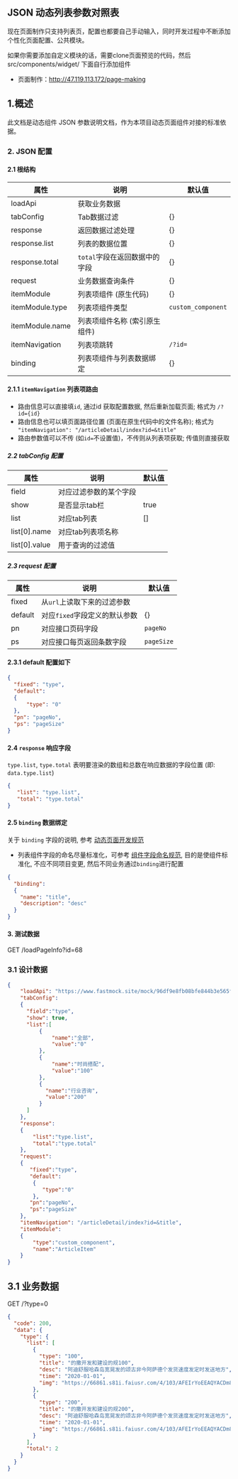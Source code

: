 ## JSON 动态列表参数对照表
现在页面制作只支持列表页，配置也都要自己手动输入，同时开发过程中不断添加个性化页面配置、公共模块。
>
如果你需要添加自定义模块的话，需要clone页面预览的代码，然后src/components/widget/ 下面自行添加组件
>
- 页面制作：http://47.119.113.172/page-making

## 1.概述
此文档是动态组件 JSON 参数说明文档，作为本项目动态页面组件对接的标准依据。

### 2. JSON 配置

#### 2.1 根结构

| 属性            | 说明                                | 默认值   |
| --------------- | ---------------------------------- | -------- |
| loadApi         | 获取业务数据                        |          |
| tabConfig       | Tab数据过滤                         | {}      |
| response        | 返回数据过滤处理                    |  {}      |
| response.list   | 列表的数据位置                      |  {}      |
| response.total  | `total`字段在返回数据中的字段       |  {}      |
| request         | 业务数据查询条件                    |  {}      |
| itemModule      | 列表项组件 (原生代码)                |  {}      |
| itemModule.type | 列表项组件类型                      |  `custom_component` |
| itemModule.name | 列表项组件名称 (索引原生组件)        |          |
| itemNavigation  | 列表项跳转                          |  `/?id=` |
| binding         | 列表项组件与列表数据绑定             | {}       |

#### 2.1.1  `itemNavigation` 列表项路由
- 路由信息可以直接填`id`, 通过id 获取配置数据, 然后重新加载页面; 格式为 `/?id={id}`
- 路由信息也可以填页面路径位置 (页面在原生代码中的文件名称); 格式为 `"itemNavigation": "/articleDetail/index?id=&title"`
- 路由参数值可以不传 (如`id=`不设置值)，不传则从列表项获取; 传值则直接获取

##### 2.2 tabConfig 配置

| 属性            | 说明                                | 默认值   |
| --------------- | ---------------------------------- | -------- |
| field           | 对应过滤参数的某个字段               |         |
| show            | 是否显示tab栏                       |  true  |
| list            | 对应tab列表                         | []     |
| list[0].name    | 对应tab列表项名称                   |        |
| list[0].value   | 用于查询的过滤值                     |        |

##### 2.3 request 配置

| 属性           | 说明                               | 默认值   |
| -------------- | --------------------------------- | -------- |
| fixed          | 从`url`上读取下来的过滤参数         |          |
| default        | 对应`fixed`字段定义的默认参数       | {}       |
| pn             | 对应接口页码字段                   |  `pageNo` |
| ps             | 对应接口每页返回条数字段            | `pageSize` |

#### 2.3.1 default 配置如下
```json
{
  "fixed": "type",
  "default": 
  {
      "type": "0"
  },
  "pn": "pageNo",
  "ps": "pageSize"
}
```

#### 2.4 `response` 响应字段
`type.list`, `type.total` 表明要渲染的数组和总数在响应数据的字段位置 (即: `data.type.list`)
```json
{
   "list": "type.list",
   "total": "type.total"
}
```

#### 2.5 `binding` 数据绑定
关于 `binding` 字段的说明, 参考 [动态页面开发规范](./动态页面开发规范.md)
- 列表组件字段的命名尽量标准化，可参考 [组件字段命名规范](./组件字段命名规范.md), 目的是使组件标准化, 不应不同项目变更, 然后不同业务通过`binding`进行配置

```json
{
  "binding":
  {
    "name": "title",
    "description": "desc"
  }
}
```

#### 3. 测试数据
GET /loadPageInfo?id=68

### 3.1 设计数据
```json
{
    "loadApi": "https://www.fastmock.site/mock/96df9e8fb08bfe844b3e565f5a3206fe/test/api/pub/getList",
    "tabConfig":
    {
      "field":"type",
      "show": true,
      "list":[
          {
              "name":"全部",
              "value":"0"
          },
          {
              "name":"时尚搭配",
              "value":"100"
          },
          {
            "name":"行业咨询",
            "value":"200"
          }
      ]
    },
    "response":
    {
        "list":"type.list",
        "total":"type.total"
    },
    "request":
    {
       "fixed":"type",
       "default":
        {
           "type":"0"
        },
       "pn":"pageNo",
       "ps":"pageSize"
    },
    "itemNavigation": "/articleDetail/index?id=&title",
    "itemModule":
    {
        "type":"custom_component",
        "name":"ArticleItem"
    }
}
```

## 3.1 业务数据
GET /?type=0

```json
{
  "code": 200,
  "data": {
    "type": {
      "list": [
        {
          "type": "100",
          "title": "的撒开发和建设的规100",
          "desc": "阿迪舒服哈森岛宽晃发的颂古非今阿萨德个发货速度发定时发送地方",
          "time": "2020-01-01",
          "img": "https://66861.s81i.faiusr.com/4/103/AFEIrYoEEAQYACDm84HWBSiN0KWQAjCKAjjHAUBn.png"
        },
        {
          "type": "200",
          "title": "的撒开发和建设的规200",
          "desc": "阿迪舒服哈森岛宽晃发的颂古非今阿萨德个发货速度发定时发送地方",
          "time": "2020-01-01",
          "img": "https://66861.s81i.faiusr.com/4/103/AFEIrYoEEAQYACDm84HWBSiN0KWQAjCKAjjHAUBn.png"
        }
      ],
      "total": 2
    }
  }
}
```